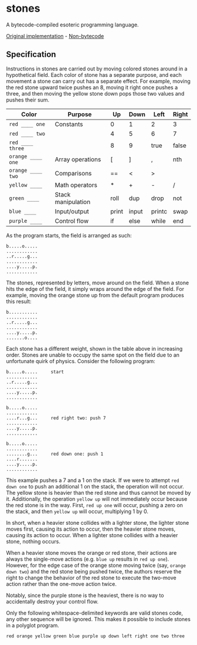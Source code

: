 # stones

A bytecode-compiled esoteric programming language.

[Original implementation](https://github.com/zphixon/stones-rewrite) - [Non-bytecode](https://github.com/zphixon/stones/tree/e040305b8eec695b0cbbb0647f6e00af4b33597f)

## Specification

Instructions in stones are carried out by moving colored stones around in a hypothetical field.
Each color of stone has a separate purpose, and each movement a stone can carry out has a separate
effect. For example, moving the red stone upward twice pushes an 8, moving it right once pushes a
three, and then moving the yellow stone down pops those two values and pushes their sum.

| Color             | Purpose            | Up    | Down  | Left   | Right |
|-------------------|--------------------|-------|------ |--------|-------|
| `red ____ one`    | Constants          | 0     | 1     | 2      | 3     |
| `red ____ two`    |                    | 4     | 5     | 6      | 7     |
| `red ____ three`  |                    | 8     | 9     | true   | false |
| `orange ____ one` | Array operations   | [     | ]     | ,      | nth   |
| `orange ____ two` | Comparisons        | ==    | <     | >      |       |
| `yellow ____`     | Math operators     | \*    | +     | -      | /     |
| `green ____`      | Stack manipulation | roll  | dup   | drop   | not   |
| `blue ____`       | Input/output       | print | input | printc | swap  |
| `purple ____`     | Control flow       | if    | else  | while  | end   |

As the program starts, the field is arranged as such:

```
b.....o.....
............
..r.....g...
............
....y.....p.
............
```

The stones, represented by letters, move around on the field. When a stone hits the edge of the
field, it simply wraps around the edge of the field. For example, moving the orange stone up from
the default program produces this result:

```
b...........
............
..r.....g...
............
....y.....p.
.......o....
```

Each stone has a different weight, shown in the table above in increasing order.  Stones are unable
to occupy the same spot on the field due to an unfortunate quirk of physics. Consider the following
program:

```
b.....o.....     start
............
..r.....g...
............
....y.....p.
............

b.....o.....
............
....r...g...     red right two: push 7
............
....y.....p.
............

b.....o.....
............
........g...     red down one: push 1
....r.......
....y.....p.
............

```

This example pushes a 7 and a 1 on the stack. If we were to attempt `red down one` to push an
additional 1 on the stack, the operation will not occur. The yellow stone is heavier than the red
stone and thus cannot be moved by it. Additionally, the operation `yellow up` will not immediately
occur because the red stone is in the way. First, `red up one` will occur, pushing a zero on the
stack, and then `yellow up` will occur, multiplying 1 by 0.

In short, when a heavier stone collides with a lighter stone, the lighter stone moves first,
causing its action to occur, then the heavier stone moves, causing its action to occur. When a
lighter stone collides with a heavier stone, nothing occurs.

When a heavier stone moves the orange or red stone, their actions are always the single-move
actions (e.g. `blue up` results in `red up one`). However, for the edge case of the orange stone
moving twice (say, `orange down two`) and the red stone being pushed twice, the authors reserve the
right to change the behavior of the red stone to execute the two-move action rather than the
one-move action twice.

Notably, since the purple stone is the heaviest, there is no way to accidentally destroy your
control flow.

Only the following whitespace-delimited keywords are valid stones code, any other sequence will be
ignored. This makes it possible to include stones in a polyglot program.

`red orange yellow green blue purple up down left right one two three`

